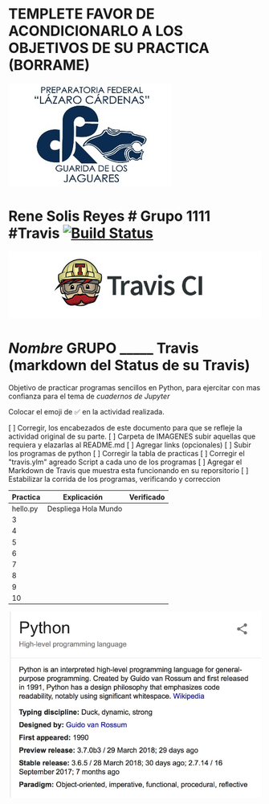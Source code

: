# TEMPLETE FAVOR DE ACONDICIONARLO A LOS OBJETIVOS DE SU PRACTICA (BORRAME)

![Bienvenido Capacitación de Informática](imagenes/lazaro-cardenas-logo.jpg)


#  Rene Solis Reyes # Grupo 1111 #Travis [![Build Status](https://travis-ci.org/tectijuana/travistest.svg?branch=master)](https://travis-ci.org/tectijuana/travistest)


![Compilado y revisado por Travis](imagenes/logo-travisci.jpg)
# _Nombre_ GRUPO _____  Travis (markdown del Status de su Travis)

Objetivo de practicar programas sencillos en Python, para ejercitar con mas confianza para el tema de _cuadernos de Jupyter_

Colocar el emoji de ✅ en la actividad realizada.

[ ] Corregir, los encabezados de este documento para que se refleje la actividad original de su parte.
[ ] Carpeta de IMAGENES subir aquellas que requiera y elazarlas al README.md
[ ] Agregar links (opcionales)
[ ] Subir los programas de python
[ ] Corregir la tabla de practicas
[ ] Corregir el "travis.ylm" agreado Script a cada uno de los programas
[ ] Agregar el Markdown de Travis que muestra esta funcionando en su reporsitorio
[ ] Estabilizar la corrida de los programas, verificando y correccion


| Practica  | Explicación   | Verificado |
|----|---------------|---------------|
| hello.py |   Despliega Hola Mundo  |
| 3  |               |               |
| 4  |               |               |
| 5  |               |               |
| 6  |               |               |
| 7  |               |               |
| 8  |               |               |
| 9  |               |               |
| 10 |               |               |



![](imagenes/QueEsPython.jpg)

